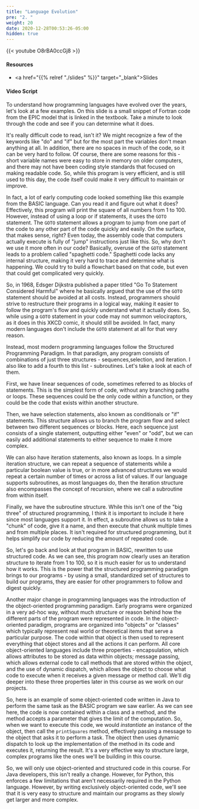 ```yaml
---
title: "Language Evolution"
pre: "2. "
weight: 20
date: 2020-12-28T00:53:26-05:00
hidden: true
---
```


{{< youtube O8rBA0ccGj8   >}}

#### Resources

* <a href="{{% relref "./slides" %}}" target="_blank">Slides</a>

#### Video Script

To understand how programming languages have evolved over the years, let's look at a few examples. On this slide is a small snippet of Fortran code from the EPIC model that is linked in the textbook. Take a minute to look through the code and see if you can determine what it does.

It's really difficult code to read, isn't it? We might recognize a few of the keywords like "do" and "if" but for the most part the variables don't mean anything at all. In addition, there are no spaces in much of the code, so it can be very hard to follow. Of course, there are some reasons for this - short variable names were easy to store in memory on older computers, and there may not have been coding style standards that focused on making readable code. So, while this program is very efficient, and is still used to this day, the code itself could make it very difficult to maintain or improve. 

In fact, a lot of early computing code looked something like this example from the BASIC language. Can you read it and figure out what it does? Effectively, this program will print the square of all numbers from 1 to 100. However, instead of using a loop or if statements, it uses the `GOTO` statement. The `GOTO` statement allows a program to jump from one part of the code to any other part of the code quickly and easily. On the surface, that makes sense, right? Even today, the assembly code that computers actually execute is fully of "jump" instructions just like this. So, why don't we use it more often in our code? Basically, overuse of the `GOTO` statement leads to a problem called "spaghetti code." Spaghetti code lacks any internal structure, making it very hard to trace and determine what is happening. We could try to build a flowchart based on that code, but even that could get complicated very quickly. 

So, in 1968, Edsger Dijkstra published a paper titled "Go To Statement Considered Harmful" where he basically argued that the use of the `GOTO` statement should be avoided at all costs. Instead, programmers should strive to restructure their programs in a logical way, making it easier to follow the program's flow and quickly understand what it actually does. So, while using a `GOTO` statement in your code may not summon velociraptors, as it does in this XKCD comic, it should still be avoided. In fact, many modern languages don't include the `GOTO` statement at all for that very reason. 

Instead, most modern programming languages follow the Structured Programming Paradigm. In that paradigm, any program consists of combinations of just three structures - sequences,selection, and iteration. I also like to add a fourth to this list - subroutines. Let's take a look at each of them.

First, we have linear sequences of code, sometimes referred to as blocks of statements. This is the simplest form of code, without any branching paths or loops. These sequences could be the only code within a function, or they could be the code that exists within another structure. 

Then, we have selection statements, also known as conditionals or "if" statements. This structure allows us to branch the program flow and select between two different sequences or blocks. Here, each sequence just consists of a single statement, outputting either "even" or "odd", but we can easily add additional statements to either sequence to make it more complex.

We can also have iteration statements, also known as loops. In a simple iteration structure, we can repeat a sequence of statements while a particular boolean value is true, or in more advanced structures we would repeat a certain number of times or across a list of values. If our language supports subroutines, as most languages do, then the iteration structure also encompasses the concept of recursion, where we call a subroutine from within itself. 

Finally, we have the subroutine structure. While this isn't one of the "big three" of structured programming, I think it is important to include it here since most languages support it. In effect, a subroutine allows us to take a "chunk" of code, give it a name, and then execute that chunk multiple times and from multiple places. It isn't required for structured programming, but it helps simplify our code by reducing the amount of repeated code. 

So, let's go back and look at that program in BASIC, rewritten to use structured code. As we can see, this program now clearly uses an iteration structure to iterate from 1 to 100, so it is much easier for us to understand how it works. This is the power that the structured programming paradigm brings to our programs - by using a small, standardized set of structures to build our programs, they are easier for other programmers to follow and digest quickly.

Another major change in programming languages was the introduction of the object-oriented programming paradigm. Early programs were organized in a very ad-hoc way, without much structure or reason behind how the different parts of the program were represented in code. In the object-oriented paradigm, programs are organized into "objects" or "classes" which typically represent real world or theoretical items that serve a particular purpose. The code within that object is then used to represent everything that object stores and all the actions it can perform. All core object-oriented languages include three properties - encapsulation, which allows attributes to be stored as data within objects; message passing, which allows external code to call methods that are stored within the object, and the use of dynamic dispatch, which allows the object to choose what code to execute when it receives a given message or method call. We'll dig deeper into these three properties later in this course as we work on our projects. 

So, here is an example of some object-oriented code written in Java to perform the same task as the BASIC program we saw earlier. As we can see here, the code is now contained within a class and a method, and the method accepts a parameter that gives the limit of the computation. So, when we want to execute this code, we would _instantiate_ an instance of the object, then call the `printSquares` method, effectively passing a message to the object that asks it to perform a task. The object then uses dynamic dispatch to look up the implementation of the method in its code and executes it, returning the result. It's a very effective way to structure large, complex programs like the ones we'll be building in this course.

So, we will only use object-oriented and structured code in this course. For Java developers, this isn't really a change. However, for Python, this enforces a few limitations that aren't necessarily required in the Python language. However, by writing exclusively object-oriented code, we'll see that it is very easy to structure and maintain our programs as they slowly get larger and more complex. 